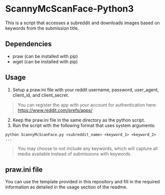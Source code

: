 # ScannyMcScanFace-Python3
This is a script that accesses a subreddit and downloads images based on keywords from the submission title.

## Dependencies
- praw (can be installed with pip)
- wget (can be installed with pip)


## Usage
1) Setup a praw.ini file with your reddit username, password, user_agent, client_id, and client_secret.
> You can register the app with your account for authentication here: https://www.reddit.com/prefs/apps/
2) Keep the praw.ini file in the same directory as the python script.
3) Run the script with the following format that uses system arguments:
```
python ScannyMcScanFace.py <subreddit_name> <keyword_1> <keyword_2> ...
```
> You may choose to not include any keywords, which will capture all media available instead of submissions with keywords.

## praw.ini file
You can use the template provided in this repository and fill in the required information as detailed in the usage section of the readme.
